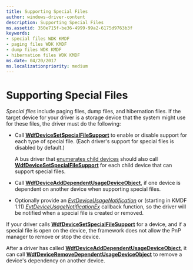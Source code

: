 ```yaml
---
title: Supporting Special Files
author: windows-driver-content
description: Supporting Special Files
ms.assetid: 350e715f-be36-4999-99a2-6175d9763b3f
keywords:
- special files WDK KMDF
- paging files WDK KMDF
- dump files WDK KMDF
- hibernation files WDK KMDF
ms.date: 04/20/2017
ms.localizationpriority: medium
---
```


# Supporting Special Files


*Special files* include paging files, dump files, and hibernation files. If the target device for your driver is a storage device that the system might use for these files, the driver must do the following:

-   Call [**WdfDeviceSetSpecialFileSupport**](https://msdn.microsoft.com/library/windows/hardware/ff546903) to enable or disable support for each type of special file. (Each driver's support for special files is disabled by default.)

    A bus driver that [enumerates child devices](enumerating-the-devices-on-a-bus.md) should also call [**WdfDeviceSetSpecialFileSupport**](https://msdn.microsoft.com/library/windows/hardware/ff546903) for each child device that can support special files.

-   Call [**WdfDeviceAddDependentUsageDeviceObject**](https://msdn.microsoft.com/library/windows/hardware/ff545864), if one device is dependent on another device when supporting special files.

-   Optionally provide an [*EvtDeviceUsageNotification*](https://msdn.microsoft.com/library/windows/hardware/ff540915) or (starting in KMDF 1.11) [*EvtDeviceUsageNotificationEx*](https://msdn.microsoft.com/library/windows/hardware/hh406365) callback function, so the driver will be notified when a special file is created or removed.

If your driver calls [**WdfDeviceSetSpecialFileSupport**](https://msdn.microsoft.com/library/windows/hardware/ff546903) for a device, and if a special file is open on the device, the framework does not allow the PnP manager to remove or stop the device.

After a driver has called [**WdfDeviceAddDependentUsageDeviceObject**](https://msdn.microsoft.com/library/windows/hardware/ff545864), it can call [**WdfDeviceRemoveDependentUsageDeviceObject**](https://msdn.microsoft.com/library/windows/hardware/ff546829) to remove a device's dependency on another device.

 

 





